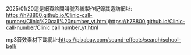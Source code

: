 2025/01/20這是網頁診間叫號系統製作紀錄其造訪網址:
https://h78800.github.io/Clinic-call-number/Clinic%20call%20number_yt.html)https://h78800.github.io/Clinic-call-number/Clinic call number_yt.html

mp3音效素材下載網址:https://pixabay.com/sound-effects/search/school-bell/
